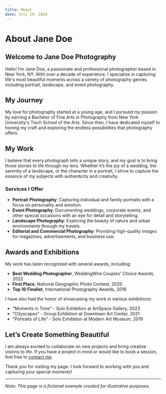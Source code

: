 ```yaml
---
title: About
date: July 19, 2024
---
```


# About Jane Doe

## Welcome to Jane Doe Photography

Hello! I’m Jane Doe, a passionate and professional photographer based in New York, NY. With over a decade of experience, I specialize in capturing life's most beautiful moments across a variety of photography genres including portrait, landscape, and event photography.

## My Journey

My love for photography started at a young age, and I pursued my passion by earning a Bachelor of Fine Arts in Photography from New York University's Tisch School of the Arts. Since then, I have dedicated myself to honing my craft and exploring the endless possibilities that photography offers.

## My Work

I believe that every photograph tells a unique story, and my goal is to bring those stories to life through my lens. Whether it’s the joy of a wedding, the serenity of a landscape, or the character in a portrait, I strive to capture the essence of my subjects with authenticity and creativity.

### Services I Offer

- **Portrait Photography**: Capturing individual and family portraits with a focus on personality and emotion.
- **Event Photography**: Documenting weddings, corporate events, and other special occasions with an eye for detail and storytelling.
- **Landscape Photography**: Exploring the beauty of nature and urban environments through my travels.
- **Editorial and Commercial Photography**: Providing high-quality images for magazines, advertisements, and business use.

## Awards and Exhibitions

My work has been recognized with several awards, including:

- **Best Wedding Photographer**, WeddingWire Couples' Choice Awards, 2022
- **First Place**, National Geographic Photo Contest, 2020
- **Top 10 Finalist**, International Photography Awards, 2018

I have also had the honor of showcasing my work in various exhibitions:

- "Moments in Time" - Solo Exhibition at ArtSpace Gallery, 2023
- "Cityscapes" - Group Exhibition at Downtown Art Center, 2021
- "Portraits of Life" - Solo Exhibition at Modern Art Museum, 2019

## Let’s Create Something Beautiful

I am always excited to collaborate on new projects and bring creative visions to life. If you have a project in mind or would like to book a session, feel free to [contact me](mailto:jane.doe@example.com).

Thank you for visiting my page. I look forward to working with you and capturing your special moments!

---

_Note: This page is a fictional example created for illustrative purposes._
